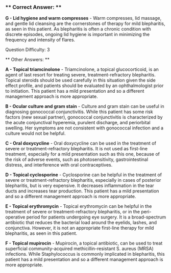 ### ** Correct Answer: **

**G - Lid hygiene and warm compresses** - Warm compresses, lid massage, and gentle lid cleansing are the cornerstones of therapy for mild blepharitis, as seen in this patient. As blepharitis is often a chronic condition with discrete episodes, ongoing lid hygiene is important in minimizing the frequency and intensity of flares.

Question Difficulty: 3

** Other Answers: **

**A - Topical triamcinolone** - Triamcinolone, a topical glucocorticoid, is an agent of last resort for treating severe, treatment-refractory blepharitis. Topical steroids should be used carefully in this situation given the side effect profile, and patients should be evaluated by an ophthalmologist prior to initiation. This patient has a mild presentation and so a different management approach is more appropriate.

**B - Ocular culture and gram stain** - Culture and gram stain can be useful in diagnosing gonococcal conjunctivitis. While this patient has some risk factors (new sexual partner), gonococcal conjunctivitis is characterized by the acute conjunctival hyperemia, purulent discharge, and periorbital swelling. Her symptoms are not consistent with gonococcal infection and a culture would not be helpful.

**C - Oral doxycycline** - Oral doxycycline can be used in the treatment of severe or treatment-refractory blepharitis. It is not used as first-line treatment, especially for a mild presentation such as this one, because of the risk of adverse events, such as photosensitivity, gastrointestinal distress, and interference with oral contraceptives.

**D - Topical cyclosporine** - Cyclosporine can be helpful in the treatment of severe or treatment-refractory blepharitis, especially in cases of posterior blepharitis, but is very expensive. It decreases inflammation in the tear ducts and increases tear production. This patient has a mild presentation and so a different management approach is more appropriate.

**E - Topical erythromycin** - Topical erythromycin can be helpful in the treatment of severe or treatment-refractory blepharitis, or in the peri-operative period for patients undergoing eye surgery. It is a broad-spectrum antibiotic that reduces the bacterial load around the eyelids, lashes, and conjunctiva. However, it is not an appropriate first-line therapy for mild blepharitis, as seen in this patient.

**F - Topical mupirocin** - Mupirocin, a topical antibiotic, can be used to treat superficial community-acquired methicillin-resistant S. aureus (MRSA) infections. While Staphylococcus is commonly implicated in blepharitis, this patient has a mild presentation and so a different management approach is more appropriate.

